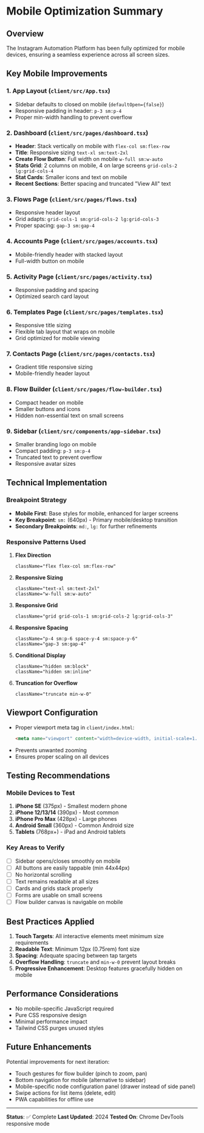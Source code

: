 # Mobile Optimization Summary

## Overview
The Instagram Automation Platform has been fully optimized for mobile devices, ensuring a seamless experience across all screen sizes.

## Key Mobile Improvements

### 1. **App Layout** (`client/src/App.tsx`)
- Sidebar defaults to closed on mobile (`defaultOpen={false}`)
- Responsive padding in header: `p-3 sm:p-4`
- Proper min-width handling to prevent overflow

### 2. **Dashboard** (`client/src/pages/dashboard.tsx`)
- **Header**: Stack vertically on mobile with `flex-col sm:flex-row`
- **Title**: Responsive sizing `text-xl sm:text-2xl`
- **Create Flow Button**: Full width on mobile `w-full sm:w-auto`
- **Stats Grid**: 2 columns on mobile, 4 on large screens `grid-cols-2 lg:grid-cols-4`
- **Stat Cards**: Smaller icons and text on mobile
- **Recent Sections**: Better spacing and truncated "View All" text

### 3. **Flows Page** (`client/src/pages/flows.tsx`)
- Responsive header layout
- Grid adapts: `grid-cols-1 sm:grid-cols-2 lg:grid-cols-3`
- Proper spacing: `gap-3 sm:gap-4`

### 4. **Accounts Page** (`client/src/pages/accounts.tsx`)
- Mobile-friendly header with stacked layout
- Full-width button on mobile

### 5. **Activity Page** (`client/src/pages/activity.tsx`)
- Responsive padding and spacing
- Optimized search card layout

### 6. **Templates Page** (`client/src/pages/templates.tsx`)
- Responsive title sizing
- Flexible tab layout that wraps on mobile
- Grid optimized for mobile viewing

### 7. **Contacts Page** (`client/src/pages/contacts.tsx`)
- Gradient title responsive sizing
- Mobile-friendly header layout

### 8. **Flow Builder** (`client/src/pages/flow-builder.tsx`)
- Compact header on mobile
- Smaller buttons and icons
- Hidden non-essential text on small screens

### 9. **Sidebar** (`client/src/components/app-sidebar.tsx`)
- Smaller branding logo on mobile
- Compact padding: `p-3 sm:p-4`
- Truncated text to prevent overflow
- Responsive avatar sizes

## Technical Implementation

### Breakpoint Strategy
- **Mobile First**: Base styles for mobile, enhanced for larger screens
- **Key Breakpoint**: `sm:` (640px) - Primary mobile/desktop transition
- **Secondary Breakpoints**: `md:`, `lg:` for further refinements

### Responsive Patterns Used

1. **Flex Direction**
   ```tsx
   className="flex flex-col sm:flex-row"
   ```

2. **Responsive Sizing**
   ```tsx
   className="text-xl sm:text-2xl"
   className="w-full sm:w-auto"
   ```

3. **Responsive Grid**
   ```tsx
   className="grid grid-cols-1 sm:grid-cols-2 lg:grid-cols-3"
   ```

4. **Responsive Spacing**
   ```tsx
   className="p-4 sm:p-6 space-y-4 sm:space-y-6"
   className="gap-3 sm:gap-4"
   ```

5. **Conditional Display**
   ```tsx
   className="hidden sm:block"
   className="hidden sm:inline"
   ```

6. **Truncation for Overflow**
   ```tsx
   className="truncate min-w-0"
   ```

## Viewport Configuration
- Proper viewport meta tag in `client/index.html`:
  ```html
  <meta name="viewport" content="width=device-width, initial-scale=1.0, maximum-scale=1" />
  ```
- Prevents unwanted zooming
- Ensures proper scaling on all devices

## Testing Recommendations

### Mobile Devices to Test
1. **iPhone SE** (375px) - Smallest modern phone
2. **iPhone 12/13/14** (390px) - Most common
3. **iPhone Pro Max** (428px) - Large phones
4. **Android Small** (360px) - Common Android size
5. **Tablets** (768px+) - iPad and Android tablets

### Key Areas to Verify
- [ ] Sidebar opens/closes smoothly on mobile
- [ ] All buttons are easily tappable (min 44x44px)
- [ ] No horizontal scrolling
- [ ] Text remains readable at all sizes
- [ ] Cards and grids stack properly
- [ ] Forms are usable on small screens
- [ ] Flow builder canvas is navigable on mobile

## Best Practices Applied

1. **Touch Targets**: All interactive elements meet minimum size requirements
2. **Readable Text**: Minimum 12px (0.75rem) font size
3. **Spacing**: Adequate spacing between tap targets
4. **Overflow Handling**: `truncate` and `min-w-0` prevent layout breaks
5. **Progressive Enhancement**: Desktop features gracefully hidden on mobile

## Performance Considerations

- No mobile-specific JavaScript required
- Pure CSS responsive design
- Minimal performance impact
- Tailwind CSS purges unused styles

## Future Enhancements

Potential improvements for next iteration:
- Touch gestures for flow builder (pinch to zoom, pan)
- Bottom navigation for mobile (alternative to sidebar)
- Mobile-specific node configuration panel (drawer instead of side panel)
- Swipe actions for list items (delete, edit)
- PWA capabilities for offline use

---

**Status**: ✅ Complete
**Last Updated**: 2024
**Tested On**: Chrome DevTools responsive mode
